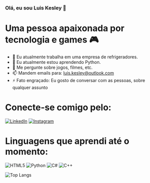 ### Olá, eu sou Luis Kesley 👋
# Uma pessoa apaixonada por tecnologia e games 🎮

- 🔭 Eu atualmente trabalha em uma empresa de refrigeradores.
- 🌱 Eu atualmente estou aprendendo Python.
- 💬 Me pergunte sobre jogos, filmes, etc.
- 📫 Mandem emails para: luis.kesley@outlook.com
- ⚡ Fato engraçado: Eu gosto de conversar com as pessoas, sobre qualquer assunto

# Conecte-se comigo pelo:
[![LinkedIn](https://img.shields.io/badge/LinkedIn-000?style=for-the-badge&logo=linkedin&logoColor=0E76A8)](https://www.linkedin.com/in/kesley22/)
[![Instagram](https://img.shields.io/badge/Instagram-000?style=for-the-badge&logo=instagram)](https://www.instagram.com/luis.kesley/)

# Linguagens que aprendi até o momento:
![HTML5](https://img.shields.io/badge/HTML5-000?style=for-the-badge&logo=html5)
![Python](https://img.shields.io/badge/Python-000?style=for-the-badge&logo=python)
![C#](https://img.shields.io/badge/C%23-000?style=for-the-badge&logo=c-sharp&logoColor=823085)
![C++](https://img.shields.io/badge/C%2B%2B-000?style=for-the-badge&logo=c%2B%2B&logoColor=00599C)

![Top Langs](https://github-readme-stats-git-masterrstaa-rickstaa.vercel.app/api/top-langs/?username=kesley22&layout=compact&bg_color=000&border_color=30A3DC&title_color=E94D5F&text_color=FFF)

